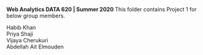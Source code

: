 <b> Web Analytics DATA 620 | Summer 2020 </b> 
This folder contains Project 1 for below group members.

Habib Khan <br>
Priya Shaji <br>
Vijaya Cherukuri <br>
Abdellah Ait Elmouden
